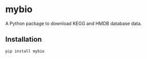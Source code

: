 # mybio

A Python package to download KEGG and HMDB database data.

## Installation

```bash
pip install mybio
```